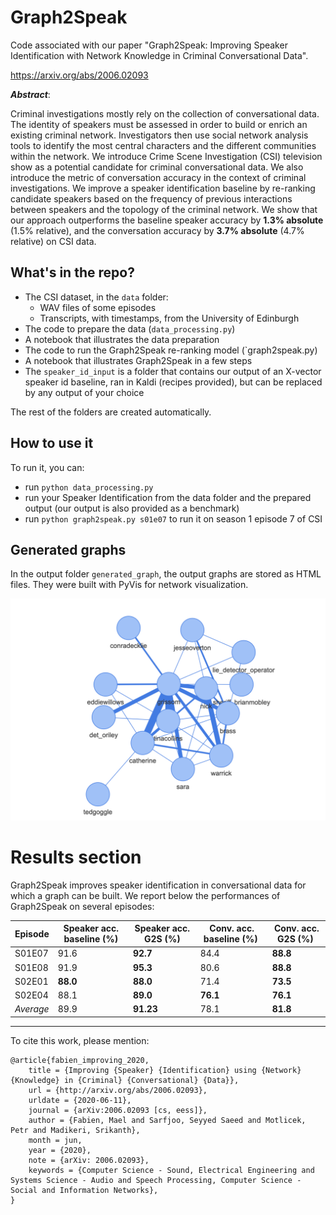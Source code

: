 # Graph2Speak

Code associated with our paper "Graph2Speak: Improving Speaker Identification with Network Knowledge in Criminal Conversational Data".

https://arxiv.org/abs/2006.02093

***Abstract***:

Criminal investigations mostly rely on the collection of conversational data. The identity of speakers must be assessed in order to build or enrich an existing criminal network. Investigators then use social network analysis tools to identify the most central characters and the different communities within the network. We introduce Crime Scene Investigation (CSI) television show as a potential candidate for criminal conversational data. We also introduce the metric of conversation accuracy in the context of criminal investigations. We improve a speaker identification baseline by re-ranking candidate speakers based on the frequency of previous interactions between speakers and the topology of the criminal network.  We show that our approach outperforms the baseline speaker accuracy by **1.3% absolute** (1.5% relative), and the conversation accuracy by **3.7% absolute** (4.7% relative) on CSI data.

## What's in the repo?

- The CSI dataset, in the `data` folder:
	- WAV files of some episodes
	- Transcripts, with timestamps, from the University of Edinburgh
- The code to prepare the data (`data_processing.py`)
- A notebook that illustrates the data preparation
- The code to run the Graph2Speak re-ranking model (`graph2speak.py)
- A notebook that illustrates Graph2Speak in a few steps
- The `speaker_id_input` is a folder that contains our output of an X-vector speaker id baseline, ran in Kaldi (recipes provided), but can be replaced by any output of your choice

The rest of the folders are created automatically. 

## How to use it

To run it, you can:
- run `python data_processing.py`
- run your Speaker Identification from the data folder and the prepared output (our output is also provided as a benchmark)
- run `python graph2speak.py s01e07` to run it on season 1 episode 7 of CSI

## Generated graphs

In the output folder `generated_graph`, the output graphs are stored as HTML files. They were built with PyVis for network visualization.

![](demo.png)

# Results section

Graph2Speak improves speaker identification in conversational data for which a graph can be built. We report below the performances of Graph2Speak on several episodes:

| Episode | Speaker acc. baseline (%) | Speaker acc. G2S (%)| Conv. acc. baseline (%) | Conv. acc. G2S (%) |
| --- | --- | --- | --- | --- |
| S01E07 | 91.6 | **92.7** | 84.4 | **88.8** |
| S01E08 | 91.9 | **95.3** | 80.6 | **88.8** |
| S02E01 | **88.0** | **88.0** | 71.4 | **73.5** |
| S02E04 | 88.1 | **89.0** | **76.1** | **76.1** |
| *Average* | 89.9 | **91.23** | 78.1 | **81.8** |

---

To cite this work, please mention:

```
@article{fabien_improving_2020,
	title = {Improving {Speaker} {Identification} using {Network} {Knowledge} in {Criminal} {Conversational} {Data}},
	url = {http://arxiv.org/abs/2006.02093},
	urldate = {2020-06-11},
	journal = {arXiv:2006.02093 [cs, eess]},
	author = {Fabien, Mael and Sarfjoo, Seyyed Saeed and Motlicek, Petr and Madikeri, Srikanth},
	month = jun,
	year = {2020},
	note = {arXiv: 2006.02093},
	keywords = {Computer Science - Sound, Electrical Engineering and Systems Science - Audio and Speech Processing, Computer Science - Social and Information Networks},
}
```
